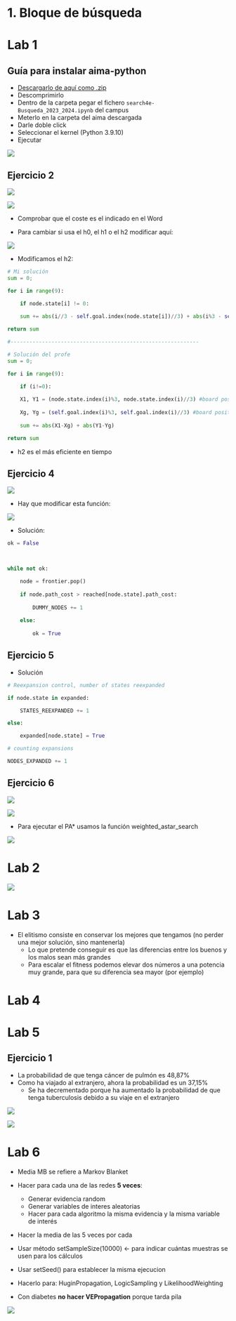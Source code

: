 # 1. Bloque de búsqueda

# Lab 1

## Guía para instalar aima-python

- [Descargarlo de aquí como .zip](https://github.com/aimacode/aima-python)
- Descomprimirlo
- Dentro de la carpeta pegar el fichero `search4e-Busqueda_2023_2024.ipynb` del campus
- Meterlo en la carpeta del aima descargada
- Darle doble click
- Seleccionar el kernel (Python 3.9.10)
- Ejecutar

![](./img/Pasted%20image%2020230920165329.png)

## Ejercicio 2

![](./img/Pasted%20image%2020230920165026.png)

![](./img/Pasted%20image%2020230920165055.png)

- Comprobar que el coste es el indicado en el Word

- Para cambiar si usa el h0, el h1 o el h2 modificar aquí:

![](./img/Pasted%20image%2020230920165644.png)

- Modificamos el h2:

````python
# Mi solución
sum = 0;

for i in range(9):

	if node.state[i] != 0:
	
	sum += abs(i//3 - self.goal.index(node.state[i])//3) + abs(i%3 - self.goal.index(node.state[i])%3)

return sum

#------------------------------------------------------------

# Solución del profe
sum = 0;

for i in range(9):

	if (i!=0):
	
	X1, Y1 = (node.state.index(i)%3, node.state.index(i)//3) #board positions of the i tilde in node.state
	
	Xg, Yg = (self.goal.index(i)%3, self.goal.index(i)//3) #board positions of the i tilde in goal.state
	
	sum += abs(X1-Xg) + abs(Y1-Yg)

return sum
````

- h2 es el más eficiente en tiempo

## Ejercicio 4

![](./img/Pasted%20image%2020230920173558.png)

- Hay que modificar esta función:

![](./img/Pasted%20image%2020230920172003.png)

- Solución:
````python
ok = False

  

while not ok:

	node = frontier.pop()
	
	if node.path_cost > reached[node.state].path_cost:
	
		DUMMY_NODES += 1
	
	else:
	
		ok = True
````

## Ejercicio 5

- Solución
````python
# Reexpansion control, number of states reexpanded

if node.state in expanded:

	STATES_REEXPANDED += 1

else:

	expanded[node.state] = True

# counting expansions

NODES_EXPANDED += 1
````

## Ejercicio 6

![](./img/Pasted%20image%2020230920174343.png)

![](./img/Pasted%20image%2020230920174527.png)

- Para ejecutar el PA* usamos la función weighted_astar_search

![](./img/Pasted%20image%2020230920175226.png)

# Lab 2

![](./img/Pasted%20image%2020230927170000.png)
# Lab 3

- El elitismo consiste en conservar los mejores que tengamos (no perder una mejor solución, sino mantenerla)
	- Lo que pretende conseguir es que las diferencias entre los buenos y los malos sean más grandes
	- Para escalar el fitness podemos elevar dos números a una potencia muy grande, para que su diferencia sea mayor (por ejemplo)

# Lab 4

# Lab 5 

## Ejercicio 1

- La probabilidad de que tenga cáncer de pulmón es 48,87%
- Como ha viajado al extranjero, ahora la probabilidad es un 37,15%
	- Se ha decrementado porque ha aumentado la probabilidad de que tenga tuberculosis debido a su viaje en el extranjero

![](./img/IMG_5699.jpeg)

![](./img/IMG_5700.jpeg)

# Lab 6

- Media MB se refiere a Markov Blanket

- Hacer para cada una de las redes **5 veces**:
	- Generar evidencia random
	- Generar variables de interes aleatorias
	- Hacer  para cada algoritmo la misma evidencia y la misma variable de interés
- Hacer la media de las 5 veces por cada
- Usar método setSampleSize(10000) <- para indicar cuántas muestras se usen para los cálculos
- Usar setSeed() para establecer la misma ejecucion

- Hacerlo para: HuginPropagation, LogicSampling y LikelihoodWeighting

- Con diabetes **no hacer VEPropagation** porque tarda pila

![](./img/Pasted%20image%2020231102174957.png)